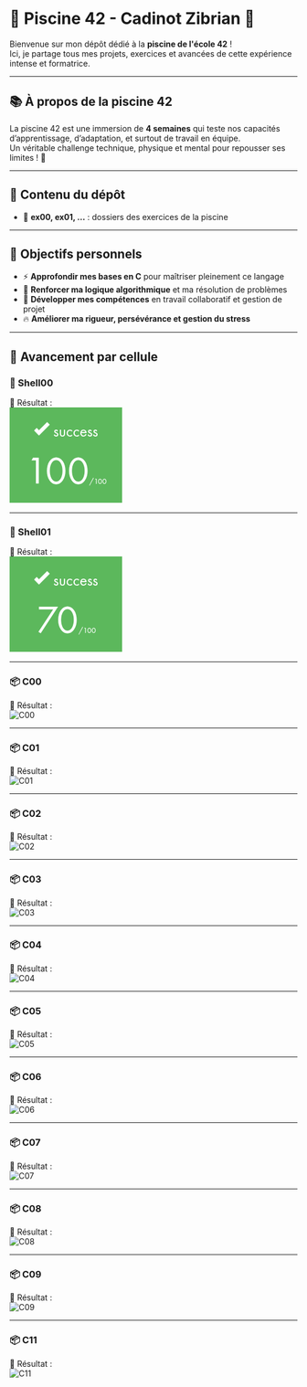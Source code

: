 # 🚀 Piscine 42 - Cadinot Zibrian 🌊

Bienvenue sur mon dépôt dédié à la **piscine de l'école 42** !  
Ici, je partage tous mes projets, exercices et avancées de cette expérience intense et formatrice.

---

## 📚 À propos de la piscine 42

La piscine 42 est une immersion de **4 semaines** qui teste nos capacités d’apprentissage, d’adaptation, et surtout de travail en équipe.  
Un véritable challenge technique, physique et mental pour repousser ses limites ! 💪

---


## 📂 Contenu du dépôt

- 📁 **ex00, ex01, ...** : dossiers des exercices de la piscine  

---


## 🎯 Objectifs personnels

- ⚡ **Approfondir mes bases en C** pour maîtriser pleinement ce langage  
- 🧠 **Renforcer ma logique algorithmique** et ma résolution de problèmes  
- 🤝 **Développer mes compétences** en travail collaboratif et gestion de projet  
- 🔥 **Améliorer ma rigueur, persévérance et gestion du stress**

---

## 🧩 Avancement par cellule

### 🐚 Shell00
📸 Résultat :  
![Shell00](Other/img/Shell00.png)

---

### 🐚 Shell01
📸 Résultat :  
![Shell01](other/img/Shell01.png)

---

### 📦 C00
📸 Résultat :  
![C00](/img/C00.png)

---

### 📦 C01
📸 Résultat :  
![C01](/img/C01.png)

---

### 📦 C02
📸 Résultat :  
![C02](/img/C02.png)

---

### 📦 C03
📸 Résultat :  
![C03](/img/C03.png)

---

### 📦 C04
📸 Résultat :  
![C04](/img/C04.png)

---

### 📦 C05
📸 Résultat :  
![C05](/img/C05.png)

---

### 📦 C06
📸 Résultat :  
![C06](/img/C06.png)

---

### 📦 C07
📸 Résultat :  
![C07](/img/C07.png)

---

### 📦 C08
📸 Résultat :  
![C08](/img/C08.png)

---

### 📦 C09
📸 Résultat :  
![C09](/img/C09.png)

---

### 📦 C11
📸 Résultat :  
![C11](/img/C11.png)

